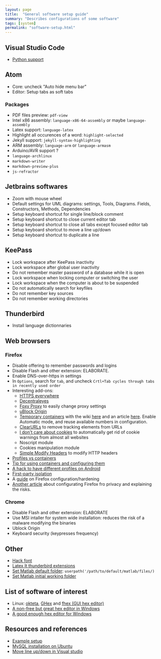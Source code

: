 ```yaml
---
layout: page
title:  "General software setup guide"
summary: "Describes configurations of some software"
tags: [system]
permalink: "software-setup.html"
---
```


## Visual Studio Code
* [Python support](https://marketplace.visualstudio.com/items?itemName=ms-python.python)

## Atom
* Core: uncheck "Auto hide menu bar"
* Editor: Setup tabs as soft tabs

### Packages
* PDF files preview: `pdf-view`
* Intel x86 assembly: `language-x86-64-assembly` or maybe `language-assembly`
* Latex support: `language-latex`
* Highlight all occurences of a word: `highlight-selected`
* Jekyll support: `jekyll-syntax-highlighting`
* ARM assembly: `language-arm` or `language-armasm`
* Arduino/AVR support ?
* `language-archlinux`
* `markdown-writer`
* `markdown-preview-plus`
* `js-refractor`


## Jetbrains softwares  
* Zoom with mouse wheel
* Default settings for UML diagrams: settings, Tools, Diagrams. Fields, Constructors, Methods, Dependencies
* Setup keyboard shortcut for single line/block comment
* Setup keyboard shortcut to close current editor tab
* Setup keyboard shortcut to close all tabs except focused editor tab
* Setup keyboard shortcut to move a line up/down
* Setup keyboard shortcut to duplicate a line

## KeePass
* Lock workspace after KeePass inactivity
* Lock workspace after global user inactivity
* Do not remember master password of a database while it is open
* Lock workspace when locking computer or switching the user
* Lock workspace when the computer is about to be suspended 
* Do not automatically search for keyfiles
* Do not remember key sources
* Do not remember working directories

## Thunderbird
* Install language dictionnaries

## Web browsers
### Firefox
* Disable offering to remember passwords and logins
* Disable Flash and other extension: ELABORATE.
* Enable DNS-over-https in settings
* In `Options`, search for `tab`, and uncheck `Crtl+Tab cycles through tabs in recently used order`
* Interesting add-ons:
    * [HTTPS everywhere](https://addons.mozilla.org/en-US/firefox/addon/https-everywhere/)
    * [Decentraleyes](https://addons.mozilla.org/en-US/firefox/addon/decentraleyes/)
    * [Foxy Proxy](https://addons.mozilla.org/en-US/firefox/addon/foxyproxy-standard/) to easily change proxy settings
    * [uBlock Origin](https://addons.mozilla.org/en-US/firefox/addon/ublock-origin/)
    * [Temporary containers](https://addons.mozilla.org/en-US/firefox/addon/temporary-containers/) with the wiki [here](https://github.com/stoically/temporary-containers/wiki) and an article [here](https://medium.com/@stoically/enhance-your-privacy-in-firefox-with-temporary-containers-33925cd6cd21). Enable Automatic mode, and reuse available numbers in configuration.
    * [ClearURLs](https://addons.mozilla.org/en-US/firefox/addon/clearurls/) to remove tracking elements from URLs
    * [I don't care about cookies](https://addons.mozilla.org/en-US/firefox/addon/i-dont-care-about-cookies/) to automatically get rid of cookie warnings from almost all websites 
    * Noscript module
    * Cookies manipulation module
    * [Simple Modify Headers](https://addons.mozilla.org/en-US/firefox/addon/simple-modify-header/) to modify HTTP headers
* [Profiles vs containers](https://discourse.mozilla.org/t/containers-vs-profiles/23568/3)
* [Tip for using containers and configuring them](https://superuser.com/questions/1396464/firefox-shortcut-to-open-a-particular-account-container)
* [A hack to have different profiles on Android](https://discourse.mozilla.org/t/multiple-profiles-for-mobile-firefox/31660)
* [First-party isolation](https://www.ghacks.net/2017/11/22/how-to-enable-first-party-isolation-in-firefox/)
* A [guide](https://github.com/arkenfox/user.js/wiki/1.1-Overview) on Firefox configuration/hardening
* [Another article](https://medium.com/free-code-camp/the-beginners-guide-to-online-privacy-7149b33c4a3e) about configurating Firefox fro privacy and explaining the risks.

### Chrome
* Disable Flash and other extension: ELABORATE
* Use MSI intaller for system wide installation: reduces the risk of a malware modifying the binaries
* Ublock Origin
* Keyboard security (keypresses frequency)

## Other
* [Hack font](https://sourcefoundry.org/hack/)
* [Latex It thunderbird extensions](https://addons.thunderbird.net/en-US/thunderbird/addon/latex-it/)
* [Set Matlab default folder](https://au.mathworks.com/matlabcentral/answers/40319-matlab-default-directory): `userpath('/path/to/default/matlab/files/)`
* [Set Matlab initial working folder](https://au.mathworks.com/matlabcentral/answers/350696-how-do-i-set-the-default-initial-working-folder-for-matlab)

## List of software of interest
* Linux: [okteta](https://apps.kde.org/en/okteta), [GHex](https://wiki.gnome.org/Apps/Ghex) and [fhex (GUI hex editor)](https://github.com/echo-devim/fhex)
* [A non-free but great hex editor in Windows](http://www.hexworkshop.com/overview.html)
* [A good enough hex editor for Windows](https://mh-nexus.de/en/hxd/)

## Resources and references
* [Example setup](http://jasonwryan.com/blog/2010/10/04/the-setup/)
* [MySQL installation on Ubuntu](https://www.digitalocean.com/community/tutorials/how-to-install-mysql-on-ubuntu-18-04)
* [Move line up/down in Visual studio](https://www.jflh.ca/2016-07-10-move-lines-up-and-down-in-visual-studio-code)